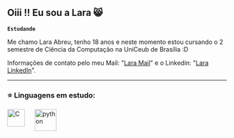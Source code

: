 ## Oiii !! Eu sou a Lara 😸 

**`Estudande`**

Me chamo Lara Abreu, tenho 18 anos e neste momento estou cursando o 2 semestre de Ciência da Computação na UniCeub de Brasília :D

Informações de contato pelo meu Mail: "[Lara Mail](laraacfreitas@gmail.com)" e o Linkedin: "[Lara LinkedIn](https://www.linkedin.com/in/lara-abreu-5a7545363/
)".

---
### ⭐ Linguagens em estudo:
<img
  align="left"
  alt="C"
  title="C"
  width="40px"
  style="padding-right: 20px;"
  src="https://cdn.jsdelivr.net/gh/devicons/devicon@latest/icons/c/c-original.svg" />

<img 
  align="left"
  alt="python"
  title="python"
  width="50px"
  style="padding-right: 20px;"
  src="https://cdn.jsdelivr.net/gh/devicons/devicon@latest/icons/python/python-original.svg" />
          
          
